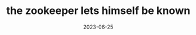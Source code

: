 ---
title: "the zookeeper lets himself be known"
cc-type: fragment
date: 2023-06-25
tags:
  - fragment
---